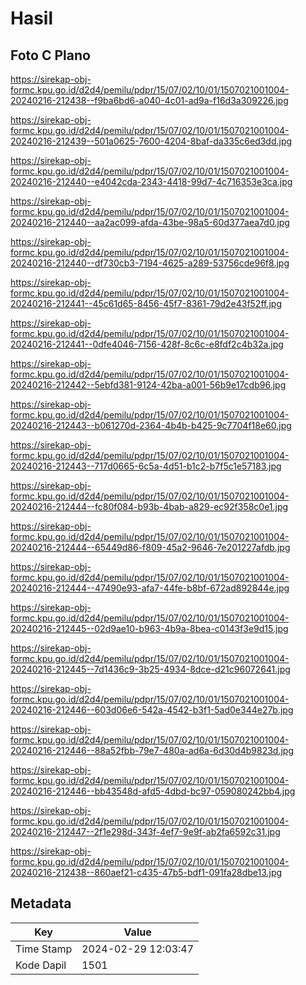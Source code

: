 # Hasil

## Foto C Plano

https://sirekap-obj-formc.kpu.go.id/d2d4/pemilu/pdpr/15/07/02/10/01/1507021001004-20240216-212438--f9ba6bd6-a040-4c01-ad9a-f16d3a309226.jpg

https://sirekap-obj-formc.kpu.go.id/d2d4/pemilu/pdpr/15/07/02/10/01/1507021001004-20240216-212439--501a0625-7600-4204-8baf-da335c6ed3dd.jpg

https://sirekap-obj-formc.kpu.go.id/d2d4/pemilu/pdpr/15/07/02/10/01/1507021001004-20240216-212440--e4042cda-2343-4418-99d7-4c716353e3ca.jpg

https://sirekap-obj-formc.kpu.go.id/d2d4/pemilu/pdpr/15/07/02/10/01/1507021001004-20240216-212440--aa2ac099-afda-43be-98a5-60d377aea7d0.jpg

https://sirekap-obj-formc.kpu.go.id/d2d4/pemilu/pdpr/15/07/02/10/01/1507021001004-20240216-212440--df730cb3-7194-4625-a289-53756cde96f8.jpg

https://sirekap-obj-formc.kpu.go.id/d2d4/pemilu/pdpr/15/07/02/10/01/1507021001004-20240216-212441--45c61d65-8456-45f7-8361-79d2e43f52ff.jpg

https://sirekap-obj-formc.kpu.go.id/d2d4/pemilu/pdpr/15/07/02/10/01/1507021001004-20240216-212441--0dfe4046-7156-428f-8c6c-e8fdf2c4b32a.jpg

https://sirekap-obj-formc.kpu.go.id/d2d4/pemilu/pdpr/15/07/02/10/01/1507021001004-20240216-212442--5ebfd381-9124-42ba-a001-56b9e17cdb96.jpg

https://sirekap-obj-formc.kpu.go.id/d2d4/pemilu/pdpr/15/07/02/10/01/1507021001004-20240216-212443--b061270d-2364-4b4b-b425-9c7704f18e60.jpg

https://sirekap-obj-formc.kpu.go.id/d2d4/pemilu/pdpr/15/07/02/10/01/1507021001004-20240216-212443--717d0665-6c5a-4d51-b1c2-b7f5c1e57183.jpg

https://sirekap-obj-formc.kpu.go.id/d2d4/pemilu/pdpr/15/07/02/10/01/1507021001004-20240216-212444--fc80f084-b93b-4bab-a829-ec92f358c0e1.jpg

https://sirekap-obj-formc.kpu.go.id/d2d4/pemilu/pdpr/15/07/02/10/01/1507021001004-20240216-212444--65449d86-f809-45a2-9646-7e201227afdb.jpg

https://sirekap-obj-formc.kpu.go.id/d2d4/pemilu/pdpr/15/07/02/10/01/1507021001004-20240216-212444--47490e93-afa7-44fe-b8bf-672ad892844e.jpg

https://sirekap-obj-formc.kpu.go.id/d2d4/pemilu/pdpr/15/07/02/10/01/1507021001004-20240216-212445--02d9ae10-b963-4b9a-8bea-c0143f3e9d15.jpg

https://sirekap-obj-formc.kpu.go.id/d2d4/pemilu/pdpr/15/07/02/10/01/1507021001004-20240216-212445--7d1436c9-3b25-4934-8dce-d21c96072641.jpg

https://sirekap-obj-formc.kpu.go.id/d2d4/pemilu/pdpr/15/07/02/10/01/1507021001004-20240216-212446--603d06e6-542a-4542-b3f1-5ad0e344e27b.jpg

https://sirekap-obj-formc.kpu.go.id/d2d4/pemilu/pdpr/15/07/02/10/01/1507021001004-20240216-212446--88a52fbb-79e7-480a-ad6a-6d30d4b9823d.jpg

https://sirekap-obj-formc.kpu.go.id/d2d4/pemilu/pdpr/15/07/02/10/01/1507021001004-20240216-212446--bb43548d-afd5-4dbd-bc97-059080242bb4.jpg

https://sirekap-obj-formc.kpu.go.id/d2d4/pemilu/pdpr/15/07/02/10/01/1507021001004-20240216-212447--2f1e298d-343f-4ef7-9e9f-ab2fa6592c31.jpg

https://sirekap-obj-formc.kpu.go.id/d2d4/pemilu/pdpr/15/07/02/10/01/1507021001004-20240216-212438--860aef21-c435-47b5-bdf1-091fa28dbe13.jpg


## Metadata

| Key        | Value               |
| ---------- | ------------------- |
| Time Stamp | 2024-02-29 12:03:47 |
| Kode Dapil | 1501                |



